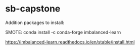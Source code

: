 # sb-capstone


Addition packages to install:

SMOTE: conda install -c conda-forge imbalanced-learn

https://imbalanced-learn.readthedocs.io/en/stable/install.html



